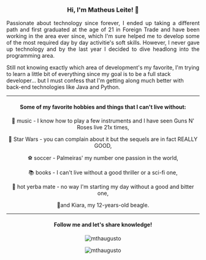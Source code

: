 <h3 align="center">Hi, I'm Matheus Leite! 👋</h3>
<p align="justify" text-align="justify-center">Passionate about technology since forever, I ended up taking a different path and first graduated at the age of 21 in Foreign Trade and have been working in the area ever since, which I'm sure helped me to develop some of the most required day by day activitie's soft skills. However, I never gave up technology and by the last year I decided to dive headlong into the programming area.

Still not knowing exactly which area of ​​development's my favorite, I'm trying to learn a little bit of everything since my goal is to be a full stack developer... but I must confess that I'm getting along much better with back-end technologies like Java and Python. </p>
<hr>
<h4 align="center">Some of my favorite hobbies and things that I can't live without:</h4>
<p align="center">🎸 music - I know how to play a few instruments and I have seen Guns N' Roses live 21x times,</p>
<p align="center">💫 Star Wars - you can complain about it but the sequels are in fact REALLY GOOD,</p>
<p align="center">⚽ soccer - Palmeiras' my number one passion in the world, </p>
<p align="center">📚 books - I can't live without a good thriller or a sci-fi one,</p>
<p align="center">🧉 hot yerba mate - no way I'm starting my day without a good and bitter one,</p>
<p align="center">🐶and Kiara, my 12-years-old beagle.</p>
<hr>
<h4 align="center">Follow me and let's share knowledge!</h4>

<p align="center"><img src="https://github-readme-stats.vercel.app/api/top-langs?username=mthaugusto&show_icons=true&locale=en&layout=compact" alt="mthaugusto" /></p>

<p align="center"><img src="https://github-readme-stats.vercel.app/api?username=mthaugusto&show_icons=true&locale=en" alt="mthaugusto" /></p>
